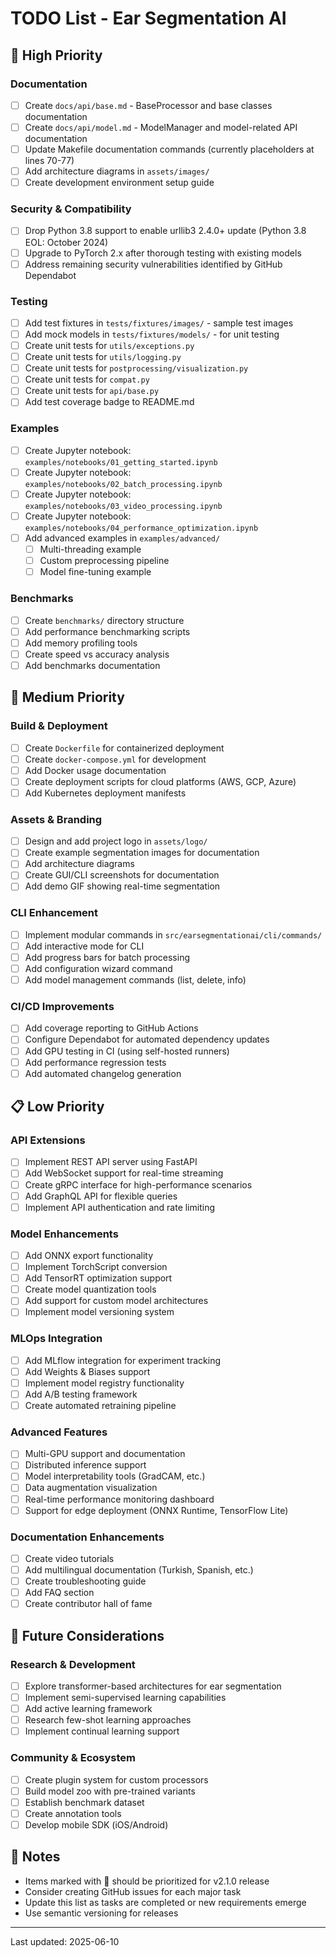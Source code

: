 # TODO List - Ear Segmentation AI

## 🚨 High Priority

### Documentation
- [ ] Create `docs/api/base.md` - BaseProcessor and base classes documentation
- [ ] Create `docs/api/model.md` - ModelManager and model-related API documentation
- [ ] Update Makefile documentation commands (currently placeholders at lines 70-77)
- [ ] Add architecture diagrams in `assets/images/`
- [ ] Create development environment setup guide

### Security & Compatibility
- [ ] Drop Python 3.8 support to enable urllib3 2.4.0+ update (Python 3.8 EOL: October 2024)
- [ ] Upgrade to PyTorch 2.x after thorough testing with existing models
- [ ] Address remaining security vulnerabilities identified by GitHub Dependabot

### Testing
- [ ] Add test fixtures in `tests/fixtures/images/` - sample test images
- [ ] Add mock models in `tests/fixtures/models/` - for unit testing
- [ ] Create unit tests for `utils/exceptions.py`
- [ ] Create unit tests for `utils/logging.py`
- [ ] Create unit tests for `postprocessing/visualization.py`
- [ ] Create unit tests for `compat.py`
- [ ] Create unit tests for `api/base.py`
- [ ] Add test coverage badge to README.md

### Examples
- [ ] Create Jupyter notebook: `examples/notebooks/01_getting_started.ipynb`
- [ ] Create Jupyter notebook: `examples/notebooks/02_batch_processing.ipynb`
- [ ] Create Jupyter notebook: `examples/notebooks/03_video_processing.ipynb`
- [ ] Create Jupyter notebook: `examples/notebooks/04_performance_optimization.ipynb`
- [ ] Add advanced examples in `examples/advanced/`
  - [ ] Multi-threading example
  - [ ] Custom preprocessing pipeline
  - [ ] Model fine-tuning example

### Benchmarks
- [ ] Create `benchmarks/` directory structure
- [ ] Add performance benchmarking scripts
- [ ] Add memory profiling tools
- [ ] Create speed vs accuracy analysis
- [ ] Add benchmarks documentation

## 🔄 Medium Priority

### Build & Deployment
- [ ] Create `Dockerfile` for containerized deployment
- [ ] Create `docker-compose.yml` for development
- [ ] Add Docker usage documentation
- [ ] Create deployment scripts for cloud platforms (AWS, GCP, Azure)
- [ ] Add Kubernetes deployment manifests

### Assets & Branding
- [ ] Design and add project logo in `assets/logo/`
- [ ] Create example segmentation images for documentation
- [ ] Add architecture diagrams
- [ ] Create GUI/CLI screenshots for documentation
- [ ] Add demo GIF showing real-time segmentation

### CLI Enhancement
- [ ] Implement modular commands in `src/earsegmentationai/cli/commands/`
- [ ] Add interactive mode for CLI
- [ ] Add progress bars for batch processing
- [ ] Add configuration wizard command
- [ ] Add model management commands (list, delete, info)

### CI/CD Improvements
- [ ] Add coverage reporting to GitHub Actions
- [ ] Configure Dependabot for automated dependency updates
- [ ] Add GPU testing in CI (using self-hosted runners)
- [ ] Add performance regression tests
- [ ] Add automated changelog generation

## 📋 Low Priority

### API Extensions
- [ ] Implement REST API server using FastAPI
- [ ] Add WebSocket support for real-time streaming
- [ ] Create gRPC interface for high-performance scenarios
- [ ] Add GraphQL API for flexible queries
- [ ] Implement API authentication and rate limiting

### Model Enhancements
- [ ] Add ONNX export functionality
- [ ] Implement TorchScript conversion
- [ ] Add TensorRT optimization support
- [ ] Create model quantization tools
- [ ] Add support for custom model architectures
- [ ] Implement model versioning system

### MLOps Integration
- [ ] Add MLflow integration for experiment tracking
- [ ] Add Weights & Biases support
- [ ] Implement model registry functionality
- [ ] Add A/B testing framework
- [ ] Create automated retraining pipeline

### Advanced Features
- [ ] Multi-GPU support and documentation
- [ ] Distributed inference support
- [ ] Model interpretability tools (GradCAM, etc.)
- [ ] Data augmentation visualization
- [ ] Real-time performance monitoring dashboard
- [ ] Support for edge deployment (ONNX Runtime, TensorFlow Lite)

### Documentation Enhancements
- [ ] Create video tutorials
- [ ] Add multilingual documentation (Turkish, Spanish, etc.)
- [ ] Create troubleshooting guide
- [ ] Add FAQ section
- [ ] Create contributor hall of fame

## 🎯 Future Considerations

### Research & Development
- [ ] Explore transformer-based architectures for ear segmentation
- [ ] Implement semi-supervised learning capabilities
- [ ] Add active learning framework
- [ ] Research few-shot learning approaches
- [ ] Implement continual learning support

### Community & Ecosystem
- [ ] Create plugin system for custom processors
- [ ] Build model zoo with pre-trained variants
- [ ] Establish benchmark dataset
- [ ] Create annotation tools
- [ ] Develop mobile SDK (iOS/Android)

## 📝 Notes

- Items marked with 🚨 should be prioritized for v2.1.0 release
- Consider creating GitHub issues for each major task
- Update this list as tasks are completed or new requirements emerge
- Use semantic versioning for releases

---

Last updated: 2025-06-10
